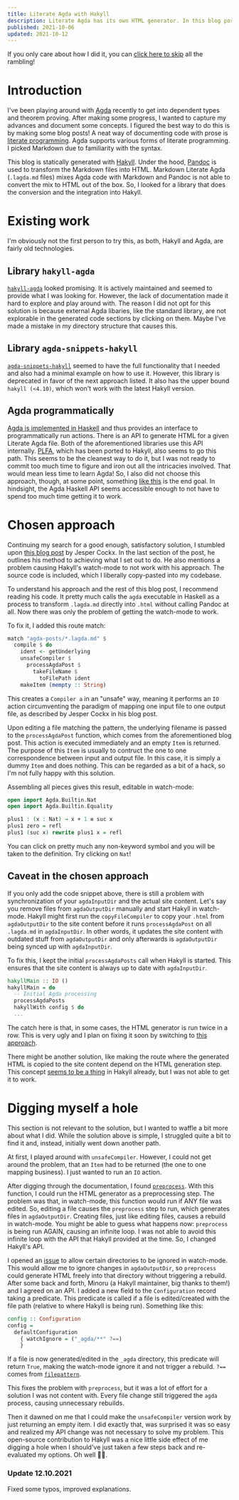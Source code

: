 ```yaml
---
title: Literate Agda with Hakyll
description: Literate Agda has its own HTML generator. In this blog post I show how to hook it up with Hakyll, including a working watch mode!
published: 2021-10-06
updated: 2021-10-12
---
```


If you only care about how I did it, you can [click here to skip](#chosen-approach) all the rambling!

# Introduction
I've been playing around with [Agda](https://agda.readthedocs.io/en/v2.6.2/getting-started/what-is-agda.html) recently to get into dependent types and theorem proving. After making some progress, I wanted to capture my advances and document some concepts. I figured the best way to do this is by making some blog posts! A neat way of documenting code with prose is [literate programming](https://en.wikipedia.org/wiki/Literate_programming). Agda supports various forms of literate programming. I picked Markdown due to familiarity with the syntax.

This blog is statically generated with [Hakyll](https://jaspervdj.be/hakyll/). Under the hood, [Pandoc](https://hackage.haskell.org/package/pandoc) is used to transform the Markdown files into HTML. Markdown Literate Agda (`.lagda.md` files) mixes Agda code with Markdown and Pandoc is not able to convert the mix to HTML out of the box. So, I looked for a library that does the conversion and the integration into Hakyll.

# Existing work

I'm obviously not the first person to try this, as both, Hakyll and Agda, are fairly old technologies.

## Library `hakyll-agda`
[`hakyll-agda`](https://hackage.haskell.org/package/hakyll-agda) looked promising. It is actively maintained and seemed to provide what I was looking for. However, the lack of documentation made it hard to explore and play around with. The reason I did not opt for this solution is because external Agda libaries, like the standard library, are not explorable in the generated code sections by clicking on them. Maybe I've made a mistake in my directory structure that causes this.

## Library `agda-snippets-hakyll`
[`agda-snippets-hakyll`](https://hackage.haskell.org/package/agda-snippets-hakyll) seemed to have the full functionality that I needed and also had a minimal example on how to use it. However, this library is deprecated in favor of the next approach listed. It also has the upper bound `hakyll (<4.10)`, which won't work with the latest Hakyll version.

## Agda programmatically
[Agda is implemented in Haskell](https://hackage.haskell.org/package/Agda) and thus provides an interface to programmatically run actions. There is an API to generate HTML for a given Literate Agda file. Both of the aforementioned libraries use this API internally. [PLFA](https://plfa.github.io/), which has been ported to Hakyll, also seems to go this path. This seems to be the cleanest way to do it, but I was not ready to commit too much time to figure and iron out all the intricacies involved. That would mean less time to learn Agda! So, I also did not choose this approach, though, at some point, something [like this](https://github.com/plfa/plfa.github.io/blob/a9f85c9ab16c3a1dfe25c69e5d2cc883791c4bc9/hs/Hakyll/Web/Agda.hs#L59) is the end goal. In hindsight, the Agda Haskell API seems accessible enough to not have to spend too much time getting it to work.

# Chosen approach
Continuing my search for a good enough, satisfactory solution, I stumbled upon [this blog post](https://jesper.sikanda.be/posts/literate-agda.html) by Jesper Cockx. In the last section of the post, he outlines his method to achieving what I set out to do. He also mentions a problem causing Hakyll's watch-mode to not work with his approach. The source code is included, which I liberally copy-pasted into my codebase.

To understand his approach and the rest of this blog post, I recommend reading his code. It pretty much calls the `agda` executable in Haskell as a process to transform `.lagda.md` directly into `.html` without calling Pandoc at all. Now there was only the problem of getting the watch-mode to work.

To fix it, I added this route match:
```haskell
match "agda-posts/*.lagda.md" $
  compile $ do
    ident <- getUnderlying
    unsafeCompiler $
      processAgdaPost $
        takeFileName $
          toFilePath ident
    makeItem (mempty :: String)
```
This creates a `Compiler a` in an "unsafe" way, meaning it performs an `IO` action circumventing the paradigm of mapping one input file to one output file, as described by Jesper Cockx in his blog post.

Upon editing a file matching the pattern, the underlying filename is passed to the `processAgdaPost` function, which comes from the aforementioned blog post. This action is executed immediately and an empty `Item` is returned. The purpose of this `Item` is usually to contruct the one to one correspondence between input and output file. In this case, it is simply a dummy `Item` and does nothing. This can be regarded as a bit of a hack, so I'm not fully happy with this solution.

Assembling all pieces gives this result, editable in watch-mode:
```agda
open import Agda.Builtin.Nat
open import Agda.Builtin.Equality

plus1 : (x : Nat) → x + 1 ≡ suc x
plus1 zero = refl
plus1 (suc x) rewrite plus1 x = refl
```
You can click on pretty much any non-keyword symbol and you will be taken to the definition. Try clicking on `Nat`!

## Caveat in the chosen approach
If you only add the code snippet above, there is still a problem with synchronization of your `agdaInputDir` and the actual site content. Let's say you remove files from `agdaOutputDir` manually and start Hakyll in watch-mode. Hakyll might first run the `copyFileCompiler` to copy your `.html` from `agdaOutputDir` to the site content before it runs `processAgdaPost` on all `.lagda.md` in `agdaInputDir`. In other words, it updates the site content with outdated stuff from `agdaOutputDir` and only afterwards is `agdaOutputDir` being synced up  with `agdaInputDir`.

To fix this, I kept the initial `processAgdaPosts` call when Hakyll is started. This ensures that the site content is always up to date with `agdaInputDir`.
```haskell
hakyllMain :: IO ()
hakyllMain = do
  -- Initial Agda processing
  processAgdaPosts
  hakyllWith config $ do
  ...
```
The catch here is that, in some cases, the HTML generator is run twice in a row. This is very ugly and I plan on fixing it soon by switching to [this approach](#agda-programmatically).

There might be another solution, like making the route where the generated HTML is copied to the site content depend on the HTML generation step. This concept [seems to be a thing](https://hackage.haskell.org/package/hakyll-4.15.0.1/docs/Hakyll-Core-Dependencies.html) in Hakyll already, but I was not able to get it to work.

# Digging myself a hole
This section is not relevant to the solution, but I wanted to waffle a bit more about what I did. While the solution above is simple, I struggled quite a bit to find it and, instead, initially went down another path.

At first, I played around with `unsafeCompiler`. However, I could not get around the problem, that an `Item` had to be returned (the one to one mapping business). I just wanted to run an `IO` action.

After digging through the documentation, I found [`preprocess`](https://hackage.haskell.org/package/hakyll-4.15.0.1/docs/Hakyll-Core-Rules.html#v:preprocess). With this function, I could run the HTML generator as a preprocessing step. The problem was that, in watch-mode, this function would run if ANY file was edited. So, editing a file causes the `preprocess` step to run, which generates files in `agdaOutputDir`. Creating files, just like editing files, causes a rebuild in watch-mode. You might be able to guess what happens now: `preprocess` is being run AGAIN, causing an infinite loop. I was not able to avoid this infinite loop with the API that Hakyll provided at the time. So, I changed Hakyll's API.

I opened an [issue](https://github.com/jaspervdj/hakyll/issues/845) to allow certain directories to be ignored in watch-mode. This would allow me to ignore changes in `agdaOutputDir`, so `preprocess` could generate HTML freely into that directory without triggering a rebuild. After some back and forth, Minoru (a Hakyll maintainer, big thanks to them!) and I agreed on an API. I added a new field to the `Configuration` record taking a predicate. This predicate is called if a file is edited/created with the file path (relative to where Hakyll is being run). Something like this:
```haskell
config :: Configuration
config =
  defaultConfiguration
    { watchIgnore = ("_agda/**" ?==)
    }
```
If a file is now generated/edited in the `_agda` directory, this predicate will return `True`, making the watch-mode ignore it and not trigger a rebuild. `?==` comes from [`filepattern`](https://hackage.haskell.org/package/filepattern-0.1.2/docs/System-FilePattern.html#v:-63--61--61-).

This fixes the problem with `preprocess`, but it was a lot of effort for a solution I was not content with. Every file change still triggered the `agda` process, causing unnecessary rebuilds.

Then it dawned on me that I could make the `unsafeCompiler` version work by just returning an empty item. I did exactly that, was surprised it was so easy and realized my API change was not necessary to solve my problem. This open-source contribution to Hakyll was a nice little side effect of me digging a hole when I should've just taken a few steps back and re-evaluated my options. Oh well 🤷‍♂️.

### Update 12.10.2021
Fixed some typos, improved explanations.
